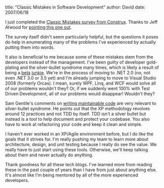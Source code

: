 
title: "Classic Mistakes in Software Development"
author: David
date: 2007/06/18

I just completed the [Classic Mistakes survey from Construx](https://vovici.com/wsb.dll/s/10431g2996e). Thanks to Jeff Atwood for [pointing this one out](http://www.codinghorror.com/blog/archives/000889.html). 

The survey itself didn't seem particularly helpful, but the questions it poses do help in enumerating many of the problems I've experienced by actually putting them into words.

It also is beneficial to me because some of these mistakes stem from the developers instead of the management. I've been guilty of developer gold-plating and the silver-bullet syndrome many times, which is likely a result of being a [beta](http://www.google.com/search?q=site:www.mohundro.com+beta&hl=en&start=10&sa=N) [junkie](http://www.mohundro.com/blog/2006/01/26/TheAToZOfProgrammerPredilictions.aspx). We're in the process of moving to .NET 2.0 (no, not even .NET 3.0 or 3.5 yet) and I'm already jumping to move to Visual Studio 2008 (formerly Orcas). I mean, surely WPF, Linq, and WCF would solve all of our problems wouldn't they? Or, if we suddenly went 100% with Test Driven Development, all of our problems would disappear! Wouldn't they? 

Sam Gentile's comments on [writing maintainable code](http://codebetter.com/blogs/sam.gentile/archive/2007/06/17/writing-maintainable-code.aspx) are very relevant to silver-bullet syndrome. He points out that the XP methodology revolves around 12 practices and not TDD by itself. TDD isn't a silver bullet but instead is a tool to help document and protect your codebase. You also have to work at refactoring your code and keep it clean and simple. 

I haven't ever worked in an XP/Agile environment before, but I do like the goals that it strives for. I'm really pushing my team to learn more about architecture, design, and unit testing because I really do see the value. We really have to just start using these tools. Otherwise, we'll keep talking about them and never actually do anything. 

Thank goodness for all these tech blogs. I've learned more from reading these in the past couple of years than I have from just about anything else. It's almost like I'm being mentored by all of the more experienced developers.
